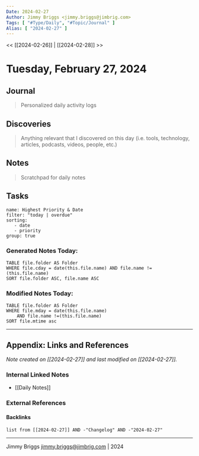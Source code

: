 ```yaml
---
Date: 2024-02-27
Author: Jimmy Briggs <jimmy.briggs@jimbrig.com>
Tags: [ "#Type/Daily", "#Topic/Journal" ]
Alias: [ "2024-02-27" ]
---
```


<< [[2024-02-26]] | [[2024-02-28]] >>

# Tuesday, February 27, 2024

## Journal

> Personalized daily activity logs

## Discoveries

> Anything relevant that I discovered on this day (i.e. tools, technology, articles, podcasts, videos, people, etc.)

## Notes

> Scratchpad for daily notes

## Tasks

```todoist
name: Highest Priority & Date
filter: "today | overdue"
sorting: 
   - date
   - priority
group: true
```


### Generated Notes Today:

```dataview
TABLE file.folder AS Folder 
WHERE file.cday = date(this.file.name) AND file.name !=(this.file.name) 
SORT file.folder ASC, file.name ASC
```

### Modified Notes Today:

```dataview
TABLE file.folder AS Folder
WHERE file.mday = date(this.file.name) 
	AND file.name !=(this.file.name)
SORT file.mtime asc
```

***

## Appendix: Links and References

*Note created on [[2024-02-27]] and last modified on [[2024-02-27]].*

### Internal Linked Notes

- [[Daily Notes]]

### External References

#### Backlinks

```dataview
list from [[2024-02-27]] AND -"Changelog" AND -"2024-02-27"
```


***

Jimmy Briggs <jimmy.briggs@jimbrig.com> | 2024